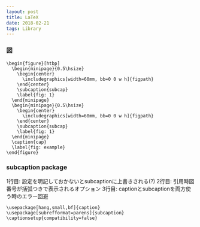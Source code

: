 ```yaml
---
layout: post
title: LaTeX
date: 2018-02-21
tags: Library
---
```



### 図
```
\begin{figure}[htbp]
  \begin{minipage}{0.5\hsize}
    \begin{center}
      \includegraphics[width=60mm, bb=0 0 w h]{figpath}
    \end{center}
    \subcaption{subcap}
    \label{fig: 1}
  \end{minipage}
  \begin{minipage}{0.5\hsize}
    \begin{center}
      \includegraphics[width=60mm, bb=0 0 w h]{figpath}
    \end{center}
    \subcaption{subcap}
    \label{fig: 1}
  \end{minipage}
  \caption{cap}
  \label{fig: example}
\end{figure}
```

### subcaption package
1行目: 設定を明記しておかないとsubcaptionに上書きされる(?)
2行目: 引用時図番号が括弧つきで表示されるオプション
3行目: captionとsubcaptionを両方使う時のエラー回避
```
\usepackage[hang,small,bf]{caption}
\usepackage[subrefformat=parens]{subcaption}
\captionsetup{compatibility=false}
```